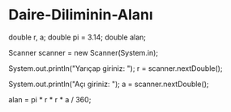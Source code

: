 # Daire-Diliminin-Alanı

double r, a;
double pi = 3.14;
double alan;

Scanner scanner = new Scanner(System.in);

System.out.println("Yarıçap giriniz: ");
r = scanner.nextDouble();

System.out.println("Açı giriniz: ");
a = scanner.nextDouble();

alan = pi * r * r * a / 360;
